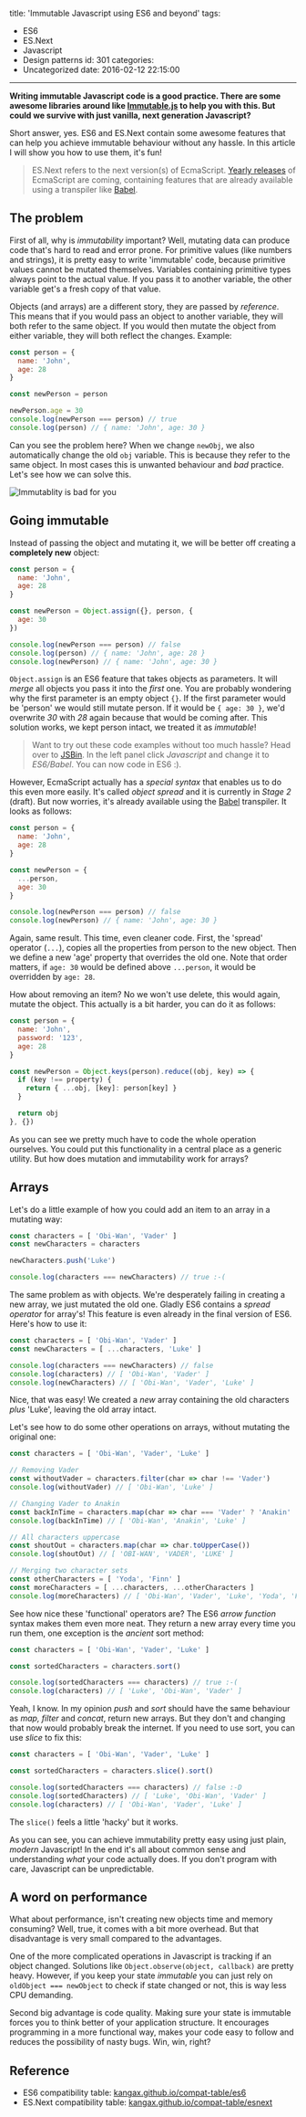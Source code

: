 title: 'Immutable Javascript using ES6 and beyond'
tags:
  - ES6
  - ES.Next
  - Javascript
  - Design patterns
id: 301
categories:
  - Uncategorized
date: 2016-02-12 22:15:00
---
__Writing immutable Javascript code is a good practice. There are some awesome libraries around like [Immutable.js](https://facebook.github.io/immutable-js/) to help you with this. But could we survive with just vanilla, next generation Javascript?__

<!--more-->

Short answer, yes. ES6 and ES.Next contain some awesome features that can help you achieve immutable behaviour without any hassle. In this article I will show you how to use them, it's fun!

> ES.Next refers to the next version(s) of EcmaScript. [Yearly releases](http://www.2ality.com/2015/11/tc39-process.html) of EcmaScript are coming, containing features that are already available using a transpiler like [Babel](http://babeljs.io/).

## The problem

First of all, why is _immutability_ important? Well, mutating data can produce code that's hard to read and error prone. For primitive values (like numbers and strings), it is pretty easy to write 'immutable' code, because primitive values cannot be mutated themselves. Variables containing primitive types always point to the actual value. If you pass it to another variable, the other variable get's a fresh copy of that value.

Objects (and arrays) are a different story, they are passed by _reference_. This means that if you would pass an object to another variable, they will both refer to the same object. If you would then mutate the object from either variable, they will both reflect the changes. Example:

```js
const person = {
  name: 'John',
  age: 28
}

const newPerson = person

newPerson.age = 30
console.log(newPerson === person) // true
console.log(person) // { name: 'John', age: 30 }
```

Can you see the problem here? When we change `newObj`, we also automatically change the old `obj` variable. This is because they refer to the same object. In most cases this is unwanted behaviour and _bad_ practice. Let's see how we can solve this.

![Immutablity is bad for you](immutability.png)

## Going immutable

Instead of passing the object and mutating it, we will be better off creating a __completely new__ object:

```js
const person = {
  name: 'John',
  age: 28
}

const newPerson = Object.assign({}, person, {
  age: 30
})

console.log(newPerson === person) // false
console.log(person) // { name: 'John', age: 28 }
console.log(newPerson) // { name: 'John', age: 30 }
```

`Object.assign` is an ES6 feature that takes objects as parameters. It will _merge_ all objects you pass it into the _first_ one. You are probably wondering why the first parameter is an empty object `{}`. If the first parameter would be 'person' we would still mutate person. If it would be `{ age: 30 }`, we'd overwrite _30_ with _28_ again because that would be coming after. This solution works, we kept person intact, we treated it as _immutable_!

> Want to try out these code examples without too much hassle? Head over to [JSBin](http://jsbin.com/?js,console). In the left panel click _Javascript_ and change it to _ES6/Babel_. You can now code in ES6 :).

However, EcmaScript actually has a _special syntax_ that enables us to do this even more easily. It's called _object spread_ and it is currently in _Stage 2_ (draft). But now worries, it's already available using the [Babel](http://babeljs.io/docs/plugins/preset-stage-2/) transpiler. It looks as follows:

```js
const person = {
  name: 'John',
  age: 28
}

const newPerson = {
  ...person,
  age: 30
}

console.log(newPerson === person) // false
console.log(newPerson) // { name: 'John', age: 30 }
```

Again, same result. This time, even cleaner code. First, the 'spread' operator (`...`), copies all the properties from person to the new object. Then we define a new 'age' property that overrides the old one. Note that order matters, if `age: 30` would be defined above `...person`, it would be overridden by `age: 28`.

How about removing an item? No we won't use delete, this would again, mutate the object. This actually is a bit harder, you can do it as follows:

```js
const person = {
  name: 'John',
  password: '123',
  age: 28
}

const newPerson = Object.keys(person).reduce((obj, key) => {
  if (key !== property) {
    return { ...obj, [key]: person[key] }
  }

  return obj
}, {})
```

As you can see we pretty much have to code the whole operation ourselves. You could put this functionality in a central place as a generic utility. But how does mutation and immutability work for arrays?

## Arrays

Let's do a little example of how you could add an item to an array in a mutating way:

```js
const characters = [ 'Obi-Wan', 'Vader' ]
const newCharacters = characters

newCharacters.push('Luke')

console.log(characters === newCharacters) // true :-(
```

The same problem as with objects. We're desperately failing in creating a new array, we just mutated the old one. Gladly ES6 contains a _spread operator_ for array's! This feature is even already in the final version of ES6. Here's how to use it:

```js
const characters = [ 'Obi-Wan', 'Vader' ]
const newCharacters = [ ...characters, 'Luke' ]

console.log(characters === newCharacters) // false
console.log(characters) // [ 'Obi-Wan', 'Vader' ]
console.log(newCharacters) // [ 'Obi-Wan', 'Vader', 'Luke' ]
```

Nice, that was easy! We created a _new_ array containing the old characters _plus_ 'Luke', leaving the old array intact.

Let's see how to do some other operations on arrays, without mutating the original one:

```js
const characters = [ 'Obi-Wan', 'Vader', 'Luke' ]

// Removing Vader
const withoutVader = characters.filter(char => char !== 'Vader')
console.log(withoutVader) // [ 'Obi-Wan', 'Luke' ]

// Changing Vader to Anakin
const backInTime = characters.map(char => char === 'Vader' ? 'Anakin' : char)
console.log(backInTime) // [ 'Obi-Wan', 'Anakin', 'Luke' ]

// All characters uppercase
const shoutOut = characters.map(char => char.toUpperCase())
console.log(shoutOut) // [ 'OBI-WAN', 'VADER', 'LUKE' ]

// Merging two character sets
const otherCharacters = [ 'Yoda', 'Finn' ]
const moreCharacters = [ ...characters, ...otherCharacters ]
console.log(moreCharacters) // [ 'Obi-Wan', 'Vader', 'Luke', 'Yoda', 'Finn' ]
```

See how nice these 'functional' operators are? The ES6 _arrow function_ syntax makes them even more neat. They return a new array every time you run them, one exception is the _ancient_ sort method:

```js
const characters = [ 'Obi-Wan', 'Vader', 'Luke' ]

const sortedCharacters = characters.sort()

console.log(sortedCharacters === characters) // true :-(
console.log(characters) // [ 'Luke', 'Obi-Wan', 'Vader' ]
```

Yeah, I know. In my opinion _push_ and _sort_ should have the same behaviour as _map, filter_ and _concat_, return new arrays. But they don't and changing that now would probably break the internet. If you need to use sort, you can use _slice_ to fix this:

```js
const characters = [ 'Obi-Wan', 'Vader', 'Luke' ]

const sortedCharacters = characters.slice().sort()

console.log(sortedCharacters === characters) // false :-D
console.log(sortedCharacters) // [ 'Luke', 'Obi-Wan', 'Vader' ]
console.log(characters) // [ 'Obi-Wan', 'Vader', 'Luke' ]
```

The `slice()` feels a little 'hacky' but it works.

As you can see, you can achieve immutability pretty easy using just plain, _modern_ Javascript! In the end it's all about common sense and understanding _what_ your code actually does. If you don't program with care, Javascript can be unpredictable.

## A word on performance

What about performance, isn't creating new objects time and memory consuming? Well, true, it comes with a bit more overhead. But that disadvantage is very small compared to the advantages.

One of the more complicated operations in Javascript is tracking if an object changed. Solutions like `Object.observe(object, callback)` are pretty heavy. However, if you keep your state _immutable_ you can just rely on `oldObject === newObject` to check if state changed or not, this is way less CPU demanding.

Second big advantage is code quality. Making sure your state is immutable forces you to think better of your application structure. It encourages programming in a more functional way, makes your code easy to follow and reduces the possibility of nasty bugs. Win, win, right?

## Reference
- ES6 compatibility table: [kangax.github.io/compat-table/es6](http://kangax.github.io/compat-table/esnext/)
- ES.Next compatibility table: [kangax.github.io/compat-table/esnext](http://kangax.github.io/compat-table/esnext/)
